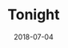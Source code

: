 ---
date: "2018-07-04"
artist: The Soft Boys
title: Tonight
tag: ["new find"]
songUrl: https://open.spotify.com/track/3FKPwXv0u20W8NiHxHAUnU?si=OGLjGJsuQL2uGWiuRSXmXg
---